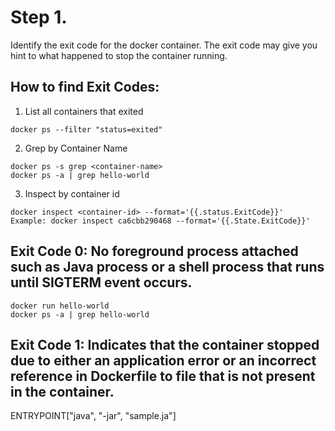 # Step 1. 
Identify the exit code for the docker container.
The exit code may give you hint to what happened to stop the container running.

## How to find Exit Codes:
1. List all containers that exited
```
docker ps --filter "status=exited"
```

2. Grep by Container Name
```
docker ps -s grep <container-name>
docker ps -a | grep hello-world
```

3. Inspect by container id

```
docker inspect <container-id> --format='{{.status.ExitCode}}'
Example: docker inspect ca6cbb290468 --format='{{.State.ExitCode}}'
```


## Exit Code 0: No foreground process attached such as Java process or a shell process that runs until SIGTERM event occurs.

```
docker run hello-world
docker ps -a | grep hello-world
```

## Exit Code 1: Indicates that the container stopped due to either an application error or an incorrect reference in Dockerfile to file that is not present in the container.
ENTRYPOINT["java", "-jar", "sample.ja"]



